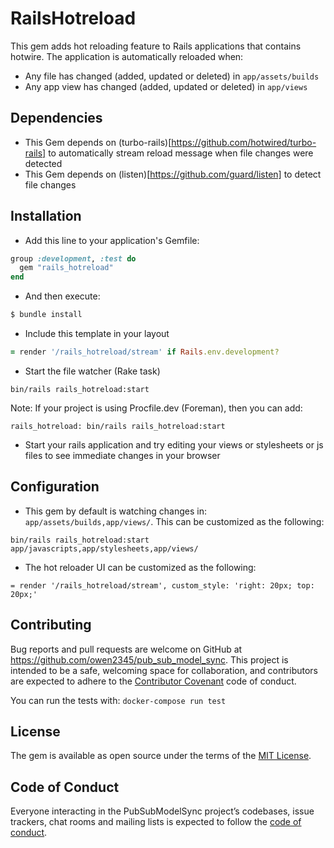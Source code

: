 # RailsHotreload

This gem adds hot reloading feature to Rails applications that contains hotwire. The application is automatically reloaded when:
- Any file has changed (added, updated or deleted) in `app/assets/builds`
- Any app view has changed (added, updated or deleted) in `app/views`

## Dependencies
- This Gem depends on (turbo-rails)[https://github.com/hotwired/turbo-rails] to automatically stream reload message when file changes were detected
- This Gem depends on (listen)[https://github.com/guard/listen] to detect file changes

## Installation
- Add this line to your application's Gemfile:
```ruby
group :development, :test do
  gem "rails_hotreload"
end
```
- And then execute:
```bash
$ bundle install
```
- Include this template in your layout
```ruby
= render '/rails_hotreload/stream' if Rails.env.development?
```

- Start the file watcher (Rake task)
```
bin/rails rails_hotreload:start
```
Note: If your project is using Procfile.dev (Foreman), then you can add:
```
rails_hotreload: bin/rails rails_hotreload:start
```
- Start your rails application and try editing your views or stylesheets or js files to see immediate changes in your browser

## Configuration
- This gem by default is watching changes in: `app/assets/builds,app/views/`. This can be customized as the following: 
```
bin/rails rails_hotreload:start app/javascripts,app/stylesheets,app/views/
```
- The hot reloader UI can be customized as the following:
```
= render '/rails_hotreload/stream', custom_style: 'right: 20px; top: 20px;'
```

## Contributing
Bug reports and pull requests are welcome on GitHub at https://github.com/owen2345/pub_sub_model_sync. This project is intended to be a safe, welcoming space for collaboration, and contributors are expected to adhere to the [Contributor Covenant](http://contributor-covenant.org) code of conduct.    

You can run the tests with: `docker-compose run test`

## License
The gem is available as open source under the terms of the [MIT License](https://opensource.org/licenses/MIT).

## **Code of Conduct**

Everyone interacting in the PubSubModelSync project’s codebases, issue trackers, chat rooms and mailing lists is expected to follow the [code of conduct](https://github.com/[USERNAME]/pub_sub_model_sync/blob/master/CODE_OF_CONDUCT.md).
